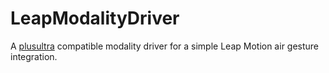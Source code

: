 LeapModalityDriver
==================

A [plusultra](https://github.com/dpaez/plusultra) compatible modality driver for a simple Leap Motion air gesture integration.



